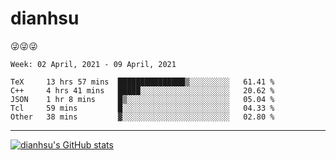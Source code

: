
# dianhsu

:stuck_out_tongue_winking_eye::stuck_out_tongue_winking_eye::stuck_out_tongue_winking_eye:

<!--START_SECTION:waka-->
```text
Week: 02 April, 2021 - 09 April, 2021

TeX     13 hrs 57 mins  ███████████████▒░░░░░░░░░   61.41 % 
C++     4 hrs 41 mins   █████░░░░░░░░░░░░░░░░░░░░   20.62 % 
JSON    1 hr 8 mins     █▒░░░░░░░░░░░░░░░░░░░░░░░   05.04 % 
Tcl     59 mins         █░░░░░░░░░░░░░░░░░░░░░░░░   04.33 % 
Other   38 mins         ▓░░░░░░░░░░░░░░░░░░░░░░░░   02.80 % 
```
<!--END_SECTION:waka-->

---

[![dianhsu's GitHub stats](https://github-readme-stats.vercel.app/api?username=dianhsu)](https://github.com/anuraghazra/github-readme-stats)
